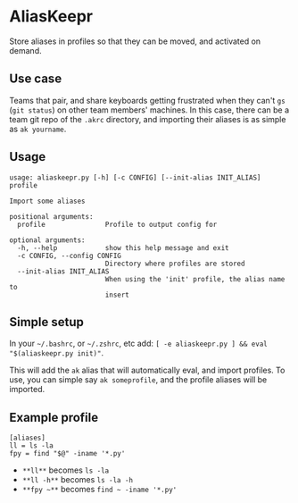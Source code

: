 # AliasKeepr
Store aliases in profiles so that they can be moved, and activated on demand.

## Use case
Teams that pair, and share keyboards getting frustrated when they can't `gs` (`git status`) on other team members' machines. In this case, there can be a team git repo of the `.akrc` directory, and importing their aliases is as simple as `ak yourname`.

## Usage

    usage: aliaskeepr.py [-h] [-c CONFIG] [--init-alias INIT_ALIAS] profile
    
    Import some aliases
    
    positional arguments:
      profile               Profile to output config for
    
    optional arguments:
      -h, --help            show this help message and exit
      -c CONFIG, --config CONFIG
                            Directory where profiles are stored
      --init-alias INIT_ALIAS
                            When using the 'init' profile, the alias name to
                            insert

## Simple setup
In your `~/.bashrc`, or `~/.zshrc`, etc add: `[ -e aliaskeepr.py ] && eval "$(aliaskeepr.py init)"`.

This will add the `ak` alias that will automatically eval, and import profiles. To use, you can simple say `ak someprofile`, and the profile aliases will be imported.

## Example profile

    [aliases]
    ll = ls -la
    fpy = find "$@" -iname '*.py'
    
- `**ll**` becomes `ls -la`
- `**ll -h**` becomes `ls -la -h`
- `**fpy ~**` becomes `find ~ -iname '*.py'`
